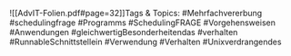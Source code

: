 
![[AdvIT-Folien.pdf#page=32]]Tags & Topics:
   #Mehrfachvererbung
   #schedulingfrage
   #Programms
   #SchedulingFRAGE
   #Vorgehensweisen
   #Anwendungen
   #gleichwertigBesonderheitendas
   #verhalten
   #RunnableSchnittstellein
   #Verwendung
   #Verhalten
   #Unixverdrangendes